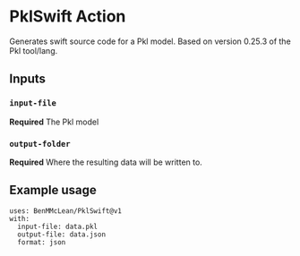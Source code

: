 # PklSwift Action

Generates swift source code for a Pkl model. Based on version 0.25.3 of the Pkl tool/lang.

## Inputs

### `input-file`

**Required** The Pkl model

### `output-folder`

**Required** Where the resulting data will be written to.

## Example usage
```
uses: BenMMcLean/PklSwift@v1
with:
  input-file: data.pkl
  output-file: data.json
  format: json
```
